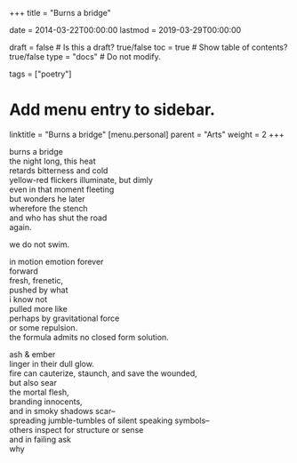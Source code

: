 +++
title = "Burns a bridge"

date = 2014-03-22T00:00:00
lastmod = 2019-03-29T00:00:00

draft = false  # Is this a draft? true/false
toc = true  # Show table of contents? true/false
type = "docs"  # Do not modify.

tags = ["poetry"]

# Add menu entry to sidebar.
linktitle = "Burns a bridge"
[menu.personal]
  parent = "Arts"
  weight = 2
+++

burns a bridge</br>
the night long, this heat</br>
retards bitterness and cold</br>
yellow-red flickers illuminate, but dimly</br>
even in that moment fleeting</br>
but wonders he later</br>
wherefore the stench</br>
and who has shut the road</br>
again.

we do not swim.

in motion emotion forever</br>
forward</br>
fresh, frenetic,</br>
pushed by what</br>
i know not</br>
pulled more like</br>
perhaps by gravitational force</br>
or some repulsion.</br>
the formula admits no closed form solution.</br>

ash & ember</br>
linger in their dull glow.</br>
fire can cauterize, staunch, and save the wounded,</br>
but also sear</br>
the mortal flesh,</br>
branding innocents,</br>
and in smoky shadows scar–</br>
spreading jumble-tumbles of silent speaking symbols–</br>
others inspect for structure or sense</br>
and in failing ask</br>
why

